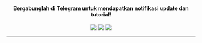 
<h4 align="center">Bergabunglah di Telegram untuk mendapatkan notifikasi update dan tutorial!</h4>
<p align="center">
  <a href="https://t.me/rtawrt"><img src="https://img.shields.io/badge/Telegram-Channel-%23059dfa?style=for-the-badge&logo=Telegram"></a>
  <a href="https://t.me/backup_rtawrt"><img src="https://img.shields.io/badge/Telegram-Group-%23059dfa?style=for-the-badge&logo=Telegram"></a>
  <a href="https://t.me/RizkiKotet"><img src="https://img.shields.io/badge/Telegram-Personal-%23059dfa?style=for-the-badge&logo=Telegram"></a>
</p>

---